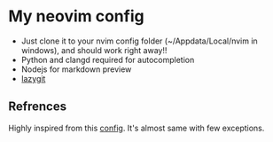 # My neovim config
- Just clone it to your nvim config folder (~/Appdata/Local/nvim in windows), and should work right away!!
- Python and clangd required for autocompletion
- Nodejs for markdown preview
- [lazygit](https://github.com/jesseduffield/lazygit#installation)

## Refrences
Highly inspired from this [config](https://github.com/kevinfengcs88/nvim). It's almost same with few exceptions.
